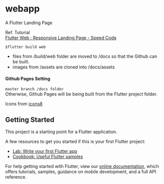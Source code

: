 # webapp

A Flutter Landing Page 

Ref. Tutorial  
[Flutter Web : Responsive Landing Page - Speed Code](https://www.youtube.com/watch?v=87cz-ihAJ-8) 

`$flutter build web`  
- files from /build/web folder are moved to /docs so that the Github can be built.  
- images from /assets are cloned into /docs/assets

#### Github Pages Setting  
`master branch /docs folder`  
Otherwise, Github Pages will be being built from the Flutter project folder.  

Icons from [icons8](https://icons8.com/)  

## Getting Started

This project is a starting point for a Flutter application.

A few resources to get you started if this is your first Flutter project:

- [Lab: Write your first Flutter app](https://flutter.dev/docs/get-started/codelab)
- [Cookbook: Useful Flutter samples](https://flutter.dev/docs/cookbook)

For help getting started with Flutter, view our
[online documentation](https://flutter.dev/docs), which offers tutorials,
samples, guidance on mobile development, and a full API reference.
